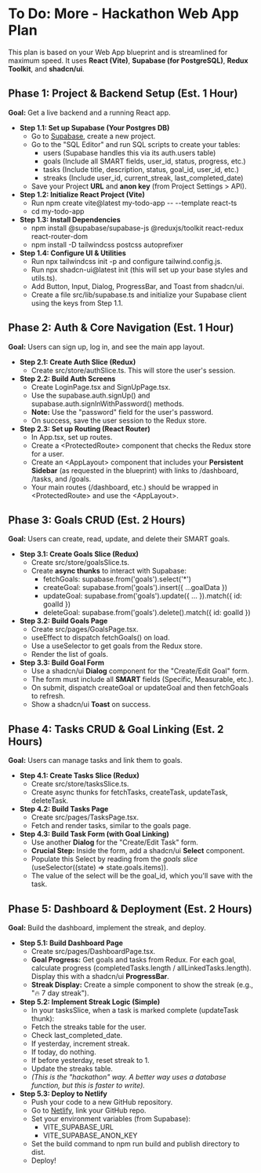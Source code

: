 # **To Do: More \- Hackathon Web App Plan**

This plan is based on your Web App blueprint and is streamlined for maximum speed. It uses **React (Vite)**, **Supabase (for PostgreSQL)**, **Redux Toolkit**, and **shadcn/ui**.

## **Phase 1: Project & Backend Setup (Est. 1 Hour)**

**Goal:** Get a live backend and a running React app.

* **Step 1.1: Set up Supabase (Your Postgres DB)**  
  * Go to [Supabase](https://supabase.com/), create a new project.  
  * Go to the "SQL Editor" and run SQL scripts to create your tables:  
    * users (Supabase handles this via its auth.users table)  
    * goals (Include all SMART fields, user\_id, status, progress, etc.)  
    * tasks (Include title, description, status, goal\_id, user\_id, etc.)  
    * streaks (Include user\_id, current\_streak, last\_completed\_date)  
  * Save your Project **URL** and **anon key** (from Project Settings \> API).  
* **Step 1.2: Initialize React Project (Vite)**  
  * Run npm create vite@latest my-todo-app \-- \--template react-ts  
  * cd my-todo-app  
* **Step 1.3: Install Dependencies**  
  * npm install @supabase/supabase-js @reduxjs/toolkit react-redux react-router-dom  
  * npm install \-D tailwindcss postcss autoprefixer  
* **Step 1.4: Configure UI & Utilities**  
  * Run npx tailwindcss init \-p and configure tailwind.config.js.  
  * Run npx shadcn-ui@latest init (this will set up your base styles and utils.ts).  
  * Add Button, Input, Dialog, ProgressBar, and Toast from shadcn/ui.  
  * Create a file src/lib/supabase.ts and initialize your Supabase client using the keys from Step 1.1.

## **Phase 2: Auth & Core Navigation (Est. 1 Hour)**

**Goal:** Users can sign up, log in, and see the main app layout.

* **Step 2.1: Create Auth Slice (Redux)**  
  * Create src/store/authSlice.ts. This will store the user's session.  
* **Step 2.2: Build Auth Screens**  
  * Create LoginPage.tsx and SignUpPage.tsx.  
  * Use the supabase.auth.signUp() and supabase.auth.signInWithPassword() methods.  
  * **Note:** Use the "password" field for the user's password.
  * On success, save the user session to the Redux store.  
* **Step 2.3: Set up Routing (React Router)**  
  * In App.tsx, set up routes.  
  * Create a \<ProtectedRoute\> component that checks the Redux store for a user.  
  * Create an \<AppLayout\> component that includes your **Persistent Sidebar** (as requested in the blueprint) with links to /dashboard, /tasks, and /goals.  
  * Your main routes (/dashboard, etc.) should be wrapped in \<ProtectedRoute\> and use the \<AppLayout\>.

## **Phase 3: Goals CRUD (Est. 2 Hours)**

**Goal:** Users can create, read, update, and delete their SMART goals.

* **Step 3.1: Create Goals Slice (Redux)**  
  * Create src/store/goalsSlice.ts.  
  * Create **async thunks** to interact with Supabase:  
    * fetchGoals: supabase.from('goals').select('\*')  
    * createGoal: supabase.from('goals').insert({ ...goalData })  
    * updateGoal: supabase.from('goals').update({ ... }).match({ id: goalId })  
    * deleteGoal: supabase.from('goals').delete().match({ id: goalId })  
* **Step 3.2: Build Goals Page**  
  * Create src/pages/GoalsPage.tsx.  
  * useEffect to dispatch fetchGoals() on load.  
  * Use a useSelector to get goals from the Redux store.  
  * Render the list of goals.  
* **Step 3.3: Build Goal Form**  
  * Use a shadcn/ui **Dialog** component for the "Create/Edit Goal" form.  
  * The form must include all **SMART** fields (Specific, Measurable, etc.).  
  * On submit, dispatch createGoal or updateGoal and then fetchGoals to refresh.  
  * Show a shadcn/ui **Toast** on success.

## **Phase 4: Tasks CRUD & Goal Linking (Est. 2 Hours)**

**Goal:** Users can manage tasks and link them to goals.

* **Step 4.1: Create Tasks Slice (Redux)**  
  * Create src/store/tasksSlice.ts.  
  * Create async thunks for fetchTasks, createTask, updateTask, deleteTask.  
* **Step 4.2: Build Tasks Page**  
  * Create src/pages/TasksPage.tsx.  
  * Fetch and render tasks, similar to the goals page.  
* **Step 4.3: Build Task Form (with Goal Linking)**  
  * Use another **Dialog** for the "Create/Edit Task" form.  
  * **Crucial Step:** Inside the form, add a shadcn/ui **Select** component.  
  * Populate this Select by reading from the *goals slice* (useSelector((state) \=\> state.goals.items)).  
  * The value of the select will be the goal\_id, which you'll save with the task.

## **Phase 5: Dashboard & Deployment (Est. 2 Hours)**

**Goal:** Build the dashboard, implement the streak, and deploy.

* **Step 5.1: Build Dashboard Page**  
  * Create src/pages/DashboardPage.tsx.  
  * **Goal Progress:** Get goals and tasks from Redux. For each goal, calculate progress (completedTasks.length / allLinkedTasks.length). Display this with a shadcn/ui **ProgressBar**.  
  * **Streak Display:** Create a simple component to show the streak (e.g., "🔥 7 day streak").  
* **Step 5.2: Implement Streak Logic (Simple)**  
  * In your tasksSlice, when a task is marked complete (updateTask thunk):  
  * Fetch the streaks table for the user.  
  * Check last\_completed\_date.  
  * If yesterday, increment streak.  
  * If today, do nothing.  
  * If before yesterday, reset streak to 1\.  
  * Update the streaks table.  
  * *(This is the "hackathon" way. A better way uses a database function, but this is faster to write).*  
* **Step 5.3: Deploy to Netlify**  
  * Push your code to a new GitHub repository.  
  * Go to [Netlify](https://www.netlify.com/), link your GitHub repo.  
  * Set your environment variables (from Supabase):  
    * VITE\_SUPABASE\_URL  
    * VITE\_SUPABASE\_ANON\_KEY  
  * Set the build command to npm run build and publish directory to dist.  
  * Deploy\!